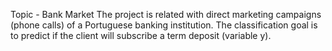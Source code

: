 Topic - Bank Market 
The project is related with direct marketing campaigns (phone calls) of a Portuguese banking institution. The classification goal is to predict if the client will subscribe a term deposit (variable y).
